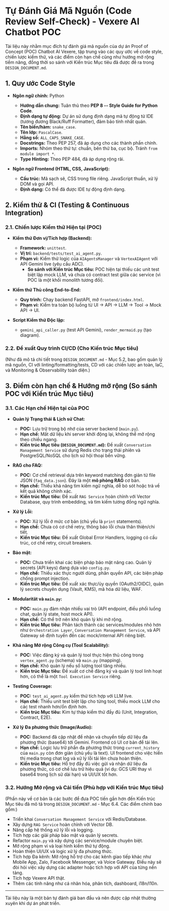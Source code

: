 # Tự Đánh Giá Mã Nguồn (Code Review Self-Check) - Vexere AI Chatbot POC

Tài liệu này nhằm mục đích tự đánh giá mã nguồn của dự án Proof of Concept (POC) Chatbot AI Vexere, tập trung vào các quy ước về code style, chiến lược kiểm thử, và các điểm còn hạn chế cũng như hướng mở rộng tiềm năng, đồng thời so sánh với Kiến trúc Mục tiêu đã được đề ra trong `DESIGN_DOCUMENT.md`.

## 1. Quy ước Code Style

- **Ngôn ngữ chính:** Python

  - **Hướng dẫn chung:** Tuân thủ theo **PEP 8 -- Style Guide for Python Code**.
  - **Định dạng tự động:** Dự án sử dụng định dạng mã tự động từ IDE (tương đương Black/Ruff Formatter), đảm bảo tính nhất quán.
  - **Tên biến/hàm:** `snake_case`.
  - **Tên lớp:** `PascalCase`.
  - **Hằng số:** `ALL_CAPS_SNAKE_CASE`.
  - **Docstrings:** Theo PEP 257, đã áp dụng cho các thành phần chính.
  - **Imports:** Nhóm theo thứ tự: chuẩn, bên thứ ba, cục bộ. Tránh `from module import *`.
  - **Type Hinting:** Theo PEP 484, đã áp dụng rộng rãi.

- **Ngôn ngữ Frontend (HTML, CSS, JavaScript):**
  - **Cấu trúc:** Mã sạch sẽ, CSS trong file riêng. JavaScript thuần, xử lý DOM và gọi API.
  - **Định dạng:** Có thể đã được IDE tự động định dạng.

## 2. Kiểm thử & CI (Testing & Continuous Integration)

### 2.1. Chiến lược Kiểm thử Hiện tại (POC)

- **Kiểm thử Đơn vị/Tích hợp (Backend):**

  - **Framework:** `unittest`.
  - **Vị trí:** `backend/tests/test_ai_agent.py`.
  - **Phạm vi:** Kiểm thử logic của `AIAgentsManager` và `VertexAIAgent` với API Gemini live (yêu cầu ADC).
    - **So sánh với Kiến trúc Mục tiêu:** POC hiện tại thiếu các unit test biệt lập mock LLM, và chưa có contract test giữa các service (vì POC là một khối monolith tương đối).

- **Kiểm thử Thủ công End-to-End:**

  - **Quy trình:** Chạy backend FastAPI, mở `frontend/index.html`.
  - **Phạm vi:** Kiểm tra toàn bộ luồng từ UI -> API -> LLM -> Tool -> Mock API -> UI.

- **Script Kiểm thử Độc lập:**
  - `gemini_api_caller.py` (test API Gemini), `render_mermaid.py` (tạo diagram).

### 2.2. Đề xuất Quy trình CI/CD (Cho Kiến trúc Mục tiêu)

(Như đã mô tả chi tiết trong `DESIGN_DOCUMENT.md` - Mục 5.2, bao gồm quản lý mã nguồn, CI với linting/formatting/tests, CD với các chiến lược an toàn, IaC, và Monitoring & Observability toàn diện.)

## 3. Điểm còn hạn chế & Hướng mở rộng (So sánh POC với Kiến trúc Mục tiêu)

### 3.1. Các Hạn chế Hiện tại của POC

- **Quản lý Trạng thái & Lịch sử Chat:**

  - **POC:** Lưu trữ trong bộ nhớ của server backend (`main.py`).
  - **Hạn chế:** Mất dữ liệu khi server khởi động lại, không thể mở rộng theo chiều ngang.
  - **Kiến trúc Mục tiêu (`DESIGN_DOCUMENT.md`):** Đề xuất `Conversation Management Service` sử dụng Redis cho trạng thái phiên và PostgreSQL/NoSQL cho lịch sử hội thoại bền vững.

- **RAG cho FAQ:**

  - **POC:** Cơ chế retrieval dựa trên keyword matching đơn giản từ file JSON (`faq_data.json`). Đây là một **mô phỏng RAG** cơ bản.
  - **Hạn chế:** Thiếu khả năng tìm kiếm ngữ nghĩa, dễ bỏ sót hoặc trả về kết quả không chính xác.
  - **Kiến trúc Mục tiêu:** Đề xuất `RAG Service` hoàn chỉnh với Vector Database, quy trình embedding, và tìm kiếm tương đồng ngữ nghĩa.

- **Xử lý Lỗi:**

  - **POC:** Xử lý lỗi ở mức cơ bản (chủ yếu là `print` statements).
  - **Hạn chế:** Chưa có cơ chế retry, thông báo lỗi chưa thân thiện/chi tiết.
  - **Kiến trúc Mục tiêu:** Đề xuất Global Error Handlers, logging có cấu trúc, cơ chế retry, circuit breakers.

- **Bảo mật:**

  - **POC:** Chưa triển khai các biện pháp bảo mật nâng cao. Quản lý secrets (API keys) đang dựa vào `config.py`.
  - **Hạn chế:** Thiếu xác thực người dùng, phân quyền API, các biện pháp chống prompt injection.
  - **Kiến trúc Mục tiêu:** Đề xuất xác thực/ủy quyền (OAuth2/OIDC), quản lý secrets chuyên dụng (Vault, KMS), mã hóa dữ liệu, WAF.

- **Modularität và `main.py`:**

  - **POC:** `main.py` đảm nhận nhiều vai trò (API endpoint, điều phối luồng chat, quản lý state, host mock API).
  - **Hạn chế:** Có thể trở nên khó quản lý khi mở rộng.
  - **Kiến trúc Mục tiêu:** Phân tách thành các services/modules nhỏ hơn như `Orchestration Layer`, `Conversation Management Service`, và API Gateway sẽ định tuyến đến các mock/internal API riêng biệt.

- **Khả năng Mở rộng Công cụ (Tool Scalability):**

  - **POC:** Việc đăng ký và quản lý tool thực hiện thủ công trong `vertex_agent.py` (schema) và `main.py` (mapping).
  - **Hạn chế:** Khó quản lý nếu số lượng tool tăng nhiều.
  - **Kiến trúc Mục tiêu:** Đề xuất cơ chế đăng ký và quản lý tool linh hoạt hơn, có thể là một `Tool Execution Service` riêng.

- **Testing Coverage:**

  - **POC:** `test_ai_agent.py` kiểm thử tích hợp với LLM live.
  - **Hạn chế:** Thiếu unit test biệt lập cho từng tool, thiếu mock LLM cho các test nhanh hơn/ổn định hơn.
  - **Kiến trúc Mục tiêu:** Kim tự tháp kiểm thử đầy đủ (Unit, Integration, Contract, E2E).

- **Xử lý Đa phương thức (Image/Audio):**
  - **POC:** Backend đã cập nhật để nhận và chuyển tiếp dữ liệu đa phương thức (base64) tới Gemini. Frontend có UI cơ bản để tải lên.
  - **Hạn chế:** Logic lưu trữ phần đa phương thức trong `current_history` của `main.py` còn đơn giản (chủ yếu là text). UI frontend cho việc hiển thị media trong chat log và xử lý lỗi tải lên chưa hoàn thiện.
  - **Kiến trúc Mục tiêu:** Hỗ trợ đầy đủ việc gửi và nhận dữ liệu đa phương thức, có cơ chế lưu trữ hiệu quả (ví dụ: GCS URI thay vì base64 trong lịch sử dài hạn) và UI/UX tốt hơn.

### 3.2. Hướng Mở rộng và Cải tiến (Phù hợp với Kiến trúc Mục tiêu)

(Phần này về cơ bản là các bước để đưa POC tiến gần hơn đến Kiến trúc Mục tiêu đã mô tả trong `DESIGN_DOCUMENT.md` - Mục 6.4. Các điểm chính bao gồm:)

- Triển khai `Conversation Management Service` với Redis/Database.
- Xây dựng `RAG Service` hoàn chỉnh với Vector DB.
- Nâng cấp hệ thống xử lý lỗi và logging.
- Tích hợp các giải pháp bảo mật và quản lý secrets.
- Refactor `main.py` và xây dựng các service/module chuyên biệt.
- Mở rộng phạm vi và loại hình kiểm thử tự động.
- Hoàn thiện UI/UX và logic xử lý đa phương thức.
- Tích hợp Đa kênh: Mở rộng hỗ trợ cho các kênh giao tiếp khác như Mobile App, Zalo, Facebook Messenger, và Voice Gateway. Điều này sẽ đòi hỏi việc xây dựng các adapter hoặc tích hợp với API của từng nền tảng.
- Tích hợp Vexere API thật.
- Thêm các tính năng như cá nhân hóa, phân tích, dashboard, i18n/l10n.

---

Tài liệu này là một bản tự đánh giá ban đầu và nên được cập nhật thường xuyên khi dự án phát triển.
